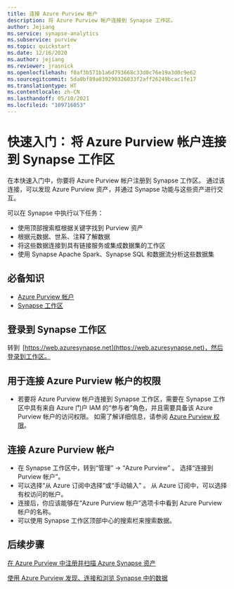 ```yaml
---
title: 连接 Azure Purview 帐户 
description: 将 Azure Purview 帐户连接到 Synapse 工作区。
author: Jejiang
ms.service: synapse-analytics
ms.subservice: purview
ms.topic: quickstart
ms.date: 12/16/2020
ms.author: jejiang
ms.reviewer: jrasnick
ms.openlocfilehash: f0af3b571b1a6d793668c33d0c76e19a3d0c9e62
ms.sourcegitcommit: 5da0bf89a039290326033f2aff26249bcac1fe17
ms.translationtype: HT
ms.contentlocale: zh-CN
ms.lasthandoff: 05/10/2021
ms.locfileid: "109716053"
---
```

# <a name="quickstartconnect-an-azure-purview-account-to-a-synapse-workspace"></a>快速入门： 将 Azure Purview 帐户连接到 Synapse 工作区 


在本快速入门中，你要将 Azure Purview 帐户注册到 Synapse 工作区。 通过该连接，可以发现 Azure Purview 资产，并通过 Synapse 功能与这些资产进行交互。 

可以在 Synapse 中执行以下任务： 
- 使用顶部搜索框根据关键字找到 Purview 资产 
- 根据元数据、世系、注释了解数据 
- 将这些数据连接到具有链接服务或集成数据集的工作区 
- 使用 Synapse Apache Spark、Synapse SQL 和数据流分析这些数据集 

## <a name="prerequisites"></a>必备知识 
- [Azure Purview 帐户](../../purview/create-catalog-portal.md) 
- [Synapse 工作区](../quickstart-create-workspace.md) 

## <a name="signin-toa-synapse-workspace"></a>登录到 Synapse 工作区 

转到  [https://web.azuresynapse.net](https://web.azuresynapse.net)，然后登录到工作区。 

## <a name="permissions-for-connecting-an-azure-purview-account"></a>用于连接 Azure Purview 帐户的权限 

- 若要将 Azure Purview 帐户连接到 Synapse 工作区，需要在 Synapse 工作区中具有来自 Azure 门户 IAM 的“参与者”角色，并且需要具备该 Azure Purview 帐户的访问权限。 如需了解详细信息，请参阅 [Azure Purview 权限](../../purview/catalog-permissions.md)。

## <a name="connect-an-azure-purview-account"></a>连接 Azure Purview 帐户  

- 在 Synapse 工作区中，转到“管理” -> “Azure Purview” 。 选择“连接到 Purview 帐户”。 
- 可以选择“从 Azure 订阅中选择”或“手动输入” 。 从 Azure 订阅中，可以选择有权访问的帐户。 
- 连接后，你应该能够在“Azure Purview 帐户”选项卡中看到 Azure Purview 帐户的名称。 
- 可以使用 Synapse 工作区顶部中心的搜索栏来搜索数据。 

## <a name="nextsteps"></a>后续步骤 

[在 Azure Purview 中注册并扫描 Azure Synapse 资产](../../purview/register-scan-azure-synapse-analytics.md)

[使用 Azure Purview 发现、连接和浏览 Synapse 中的数据](how-to-discover-connect-analyze-azure-purview.md)   
